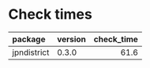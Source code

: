 # Check times

|package     |version | check_time|
|:-----------|:-------|----------:|
|jpndistrict |0.3.0   |       61.6|


